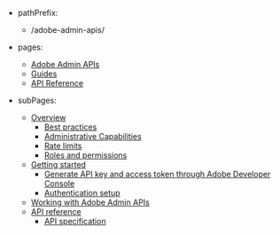 - pathPrefix:
  - /adobe-admin-apis/

- pages:

  - [Adobe Admin APIs](./index.md)
  - [Guides](./guides/index.md)
  - [API Reference](./api/index.md)

- subPages:
  - [Overview](./guides/index.md)
    - [Best practices](./guides/overview/bestpractices.md)
    - [Administrative Capabilities](./guides/overview/capabilities.md)
    - [Rate limits](./guides/overview/limits.md)
    - [Roles and permissions](./guides/overview/permissions.md)
  - [Getting started](./guides/getting-started/index.md)
    - [Generate API key and access token through Adobe Developer Console](./guides/getting-started/console.md)
    - [Authentication setup](./guides/getting-started/authentication.md)
  - [Working with Adobe Admin APIs](./guides/quick-start/index.md)
  - [API reference](./api/index.md)
    - [API specification](./api/specification.md)
